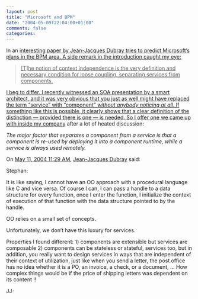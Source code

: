 ```yaml
---
layout: post
title: "Microsoft and BPM"
date: "2004-05-09T22:04:00+01:00"
comments: false
categories: 
---
```


<p>In an <a href="http://www.bptrends.com/publicationfiles/05%2D04%20ART%20Microsofts%20Next%20Frontier%20%2D%20JJ%20%20Dubray%2Epdf"">interesting paper by Jean-Jacques Dubray tries to predict Microsoft&#8217;s plans in the BPM area. A side remark in the introduction caught my eye:</p>

<blockquote>
<p>[T]he notion of context independence is the  very definition and necessary condition for loose coupling, separating services from components.</p>
</blockquote>

<p>I beg to differ. I recently witnessed an SOA presentation by a smart architect, and it was very obvious that you just as well might have replaced the term &#8220;service&#8221; with &#8220;component&#8221; <em>without anybody noticing at all</em>. If something like this is possible, it clearly shows that a clear definition of the distinction &#8212; provided there is one &#8212; is needed. So I offer one we came up with inside <a href="/">my company</a> after a lot of heated discussion:</p>

<p><em>The major factor that separates a component from a service is that a component is re-used by deploying it into a component runtime, while a service is always used remotely.</em></p>

<section class="comments">

<div class="comment" id="comment-287">
On <a href="#comment-287" title="Permalink to this comment">May 11, 2004 11:29 AM</a>, <a href="http://www.ebpml.org" title="http://www.ebpml.org" rel="nofollow">Jean-Jacques Dubray</a>
said:
<p>Stephan:</p>

<p>It is like saying, I cannot have an OO approach with a procedural language like C and vice versa. Of course I can, I can pass a handle to a data structure for every function, once I enter the function, I initialize the context of execution of that function with the data structure pointed to by the handle.</p>

<p>OO relies on a small set of concepts.</p>

<p>Unfortunately, we don&#8217;t have this luxury for services.</p>

<p>Properties I found different:
1) components are extensible but services are composable
2) components can be stateless or stateful, services too, but in addition, you really want to design services in ways that are independent of their context of utilization, just like when you send a letter, the post office has no idea whether it is a PO, an invoice, a check, or a document, &#8230; How complex things would be if the price of shipping letters was dependent on its content !!</p>

<p>JJ-</p>


</section>

